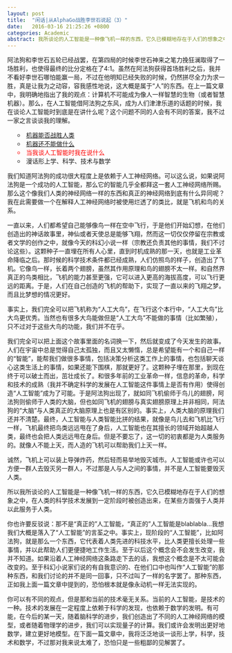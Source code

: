 ```yaml
---
layout: post
title:  "闲话|从AlphaGo战胜李世石说起（3）"
date:   2016-03-16 21:25:26 +0800
categories: Academic
abstract: 我所谈论的人工智能是一种像飞机一样的东西，它久已模糊地存在于人们的想象之中，在人类的科学技术发展到一定阶段时被创造出来，在某些方面强于人类并以此服务于人类。
---
```


<p style="text-align:left">
阿法狗和李世石五轮已经战罢，在第四局的时候李世石神来之笔力挽狂澜取得了一场胜利，也使得最终的比分定格在了4:1。虽然在阿法狗获得首场胜利之后，我并不看好李世石哪怕能赢一局，不过在他明知已经失败的时候，仍然拼尽全力为求一胜，真是让我为之动容，容我感性地说，这大概是属于“人”的东西。在上一篇文章中，我明确地指出了我的观点：计算机不可能成为像人一样智慧的生物（或者智慧机器）。那么，在人工智能借阿法狗之东风，成为人们津津乐道的话题的时候，我在谈论人工智能时到底是在讲什么呢？这个问题不同的人会有不同的答案，我不过一家之言谈谈我的理解。
</p>

<ul style="text-align:left;list-style:circle;list-style-position:inside">
	<li><a href="http://daib13.github.io/academic/2016/03/09/academic1.html">机器能否战胜人类</a></li>
	<li><a href="http://daib13.github.io/academic/2016/03/12/academic2.html">机器还不能做什么</a></li>
	<li style="color:red">当我谈人工智能时我在说什么</li>
	<li>漫话形上学、科学、技术与数学</li>
</ul>


<p style="text-align:left">
我们知道阿法狗的成功很大程度上是依赖于人工神经网络。可以这么说，如果说阿法狗是一个成功的人工智能，那么它的智能几乎全都拜这一套人工神经网络所赐。那么这个像我们人类的神经网络一样的东西和真正的神经网络到底有什么异同呢？我在此需要做一个在解释人工神经网络时被使用烂透了的类比，就是飞机和鸟的关系。
</p>

<p style="text-align:left">
一直以来，人们都希望自己能够像鸟一样在空中飞行，于是他们开始幻想，在他们创造出的神话故事里，神仙或者天使总是能够飞翔，然而这一切仅仅停留在宗教或者文学的创作之中，就像今天的科幻小说一样（宗教还负责其他的事情，我们不讨论这些）。这颗种子一直埋在所有人心里，直到时机成熟的那一天，也就是工业革命降临之后。那时候的科学技术条件都已经成熟，人们仿照鸟的样子，创造出了飞机。它像鸟一样，长着两个翅膀，虽然其作用原理和鸟的翅膀不太一样。和自然界真正的鸟类相比，飞机的能力甚至更强，它可以进入更高的海拔高度，可以飞行更远的距离。于是，人们在自己创造的飞机的帮助下，实现了一直以来的飞翔之梦。而且比梦想的情况更好。
</p>

<p style="text-align:left">
事实上，我们完全可以把飞机称为“人工大鸟”，在飞行这个本行中，“人工大鸟”比大鸟更优秀。当然也有很多大鸟能做但是“人工大鸟”不能做的事情（比如繁殖），只不过对于这些大鸟的功能，我们并不在乎。
</p>

<p style="text-align:left">
我们完全可以把上面这个故事里面的名词换一下，然后就变成了今天发生的故事。人们在宇宙中总是觉得自己太孤独，而且又太懒惰，总是希望能有一个和自己一样的“智能”，能帮我们做很多事情，包括决策分析这类工作上的事情，也包括聊天谈心这类生活上的事情，如果还能下围棋，那就更好了。这颗种子埋在那里，到现在终于可以破土而出，茁壮成长了。和很多年前的工业革命一样，信息的革命，科学和技术的成熟（我并不确定科学的发展在人工智能这件事情上是否有作用）使得创造“人工智能”成为了可能。于是阿法狗出现了，就如同飞机偷师于鸟儿的翅膀，阿法狗则偷师于人类的大脑，但也如同飞机的翅膀与真实翅膀原理上并非相同，阿法狗的“大脑”与人类真正的大脑原理上也是有区别的。事实上，人类大脑的原理我们还并不清楚。最终，人工智能与人类智能比拼的结果，就像是鸟儿去和飞机比飞行一样，飞机最终把鸟类远远甩在了身后，人工智能也在其擅长的领域开始超越人类，最终也会把人类远远甩在身后。但是不要忘了，这一切的初衷都是为人类服务的。就像人不能上天，而人造的飞机可以帮助我们上天一样。
</p>

<p style="text-align:left">
诚然，飞机上可以装上导弹炸药，然后轻而易举地毁灭城市。人工智能或许也可以方便一群人去毁灭另一群人，不过那是人与人之间的事情，并不是人工智能要毁灭人类。
</p>

<p style="text-align:left">
所以我所谈论的人工智能是一种像飞机一样的东西，它久已模糊地存在于人们的想象之中，在人类的科学技术发展到一定阶段时被创造出来，在某些方面强于人类并以此服务于人类。
</p>

<p style="text-align:left">
你也许要反驳说：那不是“真正的”人工智能，“真正的”人工智能是blablabla…我想我们大概是落入了“人工智能”的言荃之中。事实上，现阶段的“人工智能”，比如阿法狗，就是那么一个东西，它代表着人类先进的科技水平，比人类更擅长处理一些事情，并以此帮助人们更便捷地工作生活。至于以后这个概念会不会发生改变，我并不知道。如果沿着人工神经网络这条路走下去的话，我想这个概念是不太可能会改变的。至于科幻小说家们说的有自我意识的、在他们口中也叫作“人工智能”的那种东西，和我们讨论的并不是同一回事，只不过叫了一样的名字罢了。那种东西，正如我上面一篇文章中提到的，恐怕根本就是像永动机一样无法实现的。
</p>

<p style="text-align:left">
你可以有不同的观点，但是那和当前的技术毫无关系。当前的人工智能，是技术的一种。技术的发展在一定程度上依赖于科学的发现，也依赖于数学的发明。有可能，在今后的某一天，随着脑科学的进步，我们创造出了不同的人工神经网络的模型，或者随着物理学的进步，我们可以实现量子的计算。我们或许会发明出更好地数学，建立更好地模型。在下面一篇文章中，我将泛泛地谈一谈形上学，科学，技术和数学，不过那对我来说太难了，恐怕只是一些粗鄙的见解罢了。
</p>